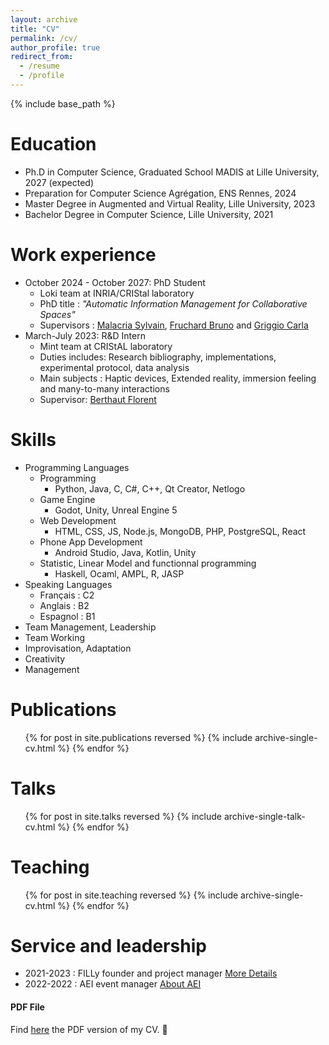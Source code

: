 ```yaml
---
layout: archive
title: "CV"
permalink: /cv/
author_profile: true
redirect_from:
  - /resume
  - /profile
---
```


{% include base_path %}

Education
======
* Ph.D in Computer Science, Graduated School MADIS at Lille University, 2027 (expected)
* Preparation for Computer Science Agrégation, ENS Rennes, 2024
* Master Degree in Augmented and Virtual Reality, Lille University, 2023
* Bachelor Degree in Computer Science, Lille University, 2021

Work experience
======
* October 2024 - October 2027: PhD Student
  * Loki team at INRIA/CRIStal laboratory
  * PhD title : *"Automatic Information Management for Collaborative Spaces"*
  * Supervisors : <a target="_blank" href="https://www.malacria.com/">Malacria Sylvain</a>, <a target="_blank" href="https://brunofruchard.com/">Fruchard Bruno</a> and <a target="_blank" href="https://carlagriggio.com/">Griggio Carla</a>
* March-July 2023: R&D Intern
  * Mint team at CRIStAL laboratory
  * Duties includes: Research bibliography, implementations, experimental protocol, data analysis
  * Main subjects : Haptic devices, Extended reality, immersion feeling and many-to-many interactions
  * Supervisor: <a target="_blank" href="https://pro.univ-lille.fr/florent-berthaut">Berthaut Florent</a>

  
Skills
======
* Programming Languages
  * Programming
    * Python, Java, C, C#, C++, Qt Creator, Netlogo
  * Game Engine
    * Godot, Unity, Unreal Engine 5
  * Web Development
    * HTML, CSS, JS, Node.js, MongoDB, PHP, PostgreSQL, React
  * Phone App Development
    * Android Studio, Java, Kotlin, Unity
  * Statistic, Linear Model and functionnal programming
    * Haskell, Ocaml, AMPL, R, JASP 
* Speaking Languages
  * Français : C2
  * Anglais : B2
  * Espagnol : B1
* Team Management, Leadership
* Team Working
* Improvisation, Adaptation
* Creativity
* Management


Publications
======
  <ul>{% for post in site.publications reversed %}
    {% include archive-single-cv.html %}
  {% endfor %}</ul>
  
Talks
======
  <ul>{% for post in site.talks reversed %}
    {% include archive-single-talk-cv.html  %}
  {% endfor %}</ul>
  
Teaching
======
  <ul>{% for post in site.teaching reversed %}
    {% include archive-single-cv.html %}
  {% endfor %}</ul>
  
Service and leadership
======
* 2021-2023 : FILLy founder and project manager <a target="_blank" href="https://pedagogie.ac-lille.fr/numerique-et-sciences-informatiques/wp-content/uploads/sites/45/2021/12/Explications-FIlly.pdf">More Details</a>
* 2022-2022 : AEI event manager <a target="_blank" href="https://www.instagram.com/aei_lille/">About AEI</a>

#### PDF File

Find <a target="_blank" href="https://the-gtn.github.io/files/Resume.pdf">here</a> the PDF version of my CV. 👋